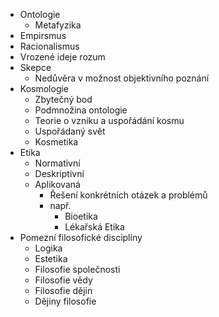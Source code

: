 - Ontologie
	- Metafyzika
- Empirsmus
- Racionalismus
- Vrozené ideje rozum
- Skepce
	- Nedůvěra v možnost objektivního poznání
- Kosmologie
	- Zbytečný bod
	- Podmnožina ontologie
	- Teorie o vzniku a uspořádání kosmu
	- Uspořádaný svět
	- Kosmetika
- Etika
	- Normativní
	- Deskriptivní
	- Aplikovaná
		- Řešení konkrétních otázek a problémů
		- např.
			- Bioetika
			- Lékařská Etika
- Pomezní filosofické disciplíny
	- Logika
	- Estetika
	- Filosofie společnosti
	- Filosofie vědy
	- Filosofie dějin
	- Dějiny filosofie

